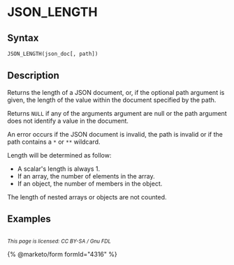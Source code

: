 # JSON\_LENGTH

## Syntax

```sql
JSON_LENGTH(json_doc[, path])
```

## Description

Returns the length of a JSON document, or, if the optional path argument is given, the length of the value within the document specified by the path.

Returns `NULL` if any of the arguments argument are null or the path argument does not identify a value in the document.

An error occurs if the JSON document is invalid, the path is invalid or if the path contains a `*` or `**` wildcard.

Length will be determined as follow:

* A scalar's length is always 1.
* If an array, the number of elements in the array.
* If an object, the number of members in the object.

The length of nested arrays or objects are not counted.

## Examples

```
```

<sub>_This page is licensed: CC BY-SA / Gnu FDL_</sub>

{% @marketo/form formId="4316" %}
